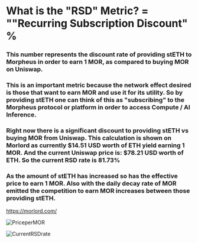 # What is the "RSD" Metric? = ""Recurring Subscription Discount" %

### This number represents the discount rate of providing stETH to Morpheus in order to earn 1 MOR, as compared to buying MOR on Uniswap.

### This is an important metric because the network effect desired is those that want to earn MOR and use it for its utility. So by providing stETH one can think of this as "subscribing" to the Morpheus protocol or platform in order to access Compute / AI Inference.

### Right now there is a significant discount to providing stETH vs buying MOR from Uniswap. This calculation is shown on Morlord as currently $14.51 USD worth of ETH yield earning 1 MOR. And the current Uniswap price is: $78.21 USD worth of ETH. So the current RSD rate is 81.73%

### As the amount of stETH has increased so has the effective price to earn 1 MOR. Also with the daily decay rate of MOR emitted the competition to earn MOR increases between those providing stETH.
https://morlord.com/

![PriceperMOR](https://github.com/MorpheusAIs/Docs/assets/1563345/4ee35840-632f-4fc7-8d8f-641f816cbcc8)

![CurrentRSDrate](https://github.com/MorpheusAIs/Docs/assets/1563345/974c2dfe-09d3-4087-88d4-151798e65647)
